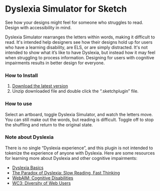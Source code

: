 # Dyslexia Simulator for Sketch
See how your designs might feel for someone who struggles to read. Design with accessibility in mind.

Dyslexia Simulator rearranges the letters within words, making it difficult to read. It's intended help designers see how their designs hold up for users who have a learning disability, are ELS, or are simply distracted. It's not intended to show what it’s like to have Dyslexia, but instead how it may feel when struggling to process information. Designing for users with cognitive impairments results in better design for everyone. 

### How to Install
1. [Download the latest version](https://github.com/laurenporter/dyslexia-simulator-sketch-plugin/archive/master.zip)
2. Unzip downloaded file and double click the “.sketchplugin” file.

### How to use
Select an artboard, toggle Dyslexia Simulator, and watch the letters move. You can still make out the words, but reading is difficult. Toggle off to stop the shuffling and return to the original state.

### Note about Dyslexia
There is no single “Dyslexia experience”, and this plugin is not intended to tokenize the experience of anyone with Dyslexia. 
Here are some resources for learning more about Dyslexia and other cognitive impairments:

- [Dyslexia Basics](https://dyslexiaida.org/dyslexia-basics/)
- [The Paradox of Dyslexia: Slow Reading, Fast Thinking](http://www.yalescientific.org/2011/04/the-paradox-of-dyslexia-slow-reading-fast-thinking/)
- [WebAIM: Cognitive Disabilities](http://webaim.org/articles/cognitive/cognitive_too_little/)
- [WC3: Diversity of Web Users](https://www.w3.org/WAI/intro/people-use-web/diversity)
